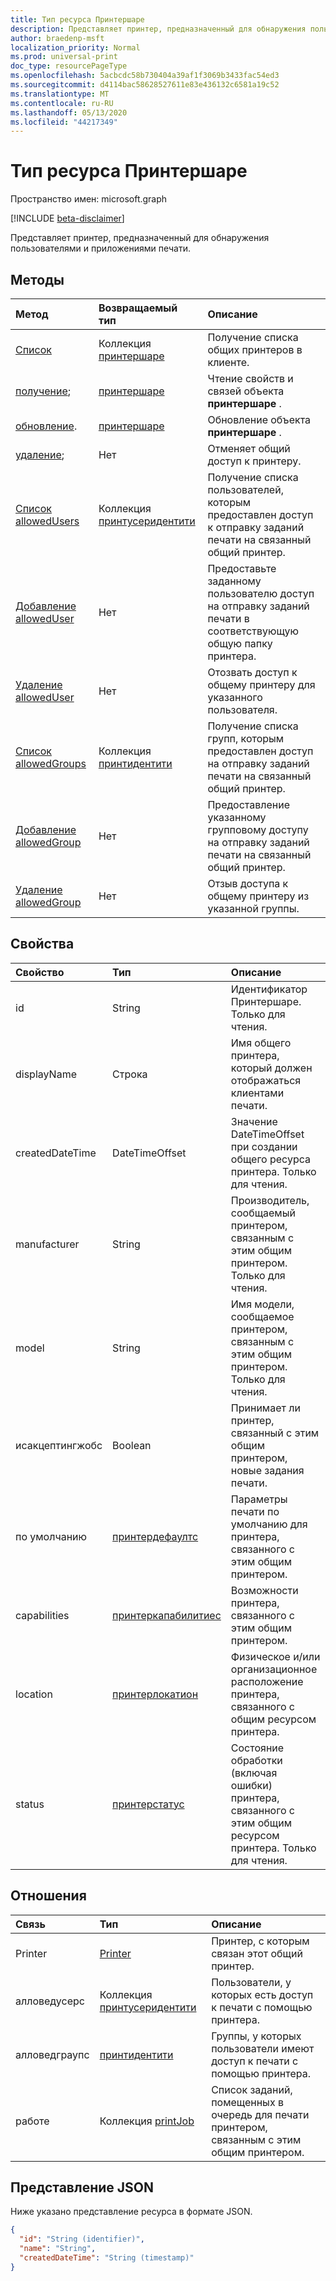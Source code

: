 ```yaml
---
title: Тип ресурса Принтершаре
description: Представляет принтер, предназначенный для обнаружения пользователями и приложениями печати.
author: braedenp-msft
localization_priority: Normal
ms.prod: universal-print
doc_type: resourcePageType
ms.openlocfilehash: 5acbcdc58b730404a39af1f3069b3433fac54ed3
ms.sourcegitcommit: d4114bac58628527611e83e436132c6581a19c52
ms.translationtype: MT
ms.contentlocale: ru-RU
ms.lasthandoff: 05/13/2020
ms.locfileid: "44217349"
---
```

# <a name="printershare-resource-type"></a>Тип ресурса Принтершаре

Пространство имен: microsoft.graph

[!INCLUDE [beta-disclaimer](../../includes/beta-disclaimer.md)]

Представляет принтер, предназначенный для обнаружения пользователями и приложениями печати.

## <a name="methods"></a>Методы

| Метод       | Возвращаемый тип | Описание |
|:-------------|:------------|:------------|
| [Список](../api/print-list-shares.md) | Коллекция [принтершаре](printershare.md) | Получение списка общих принтеров в клиенте. |
| [получение](../api/printershare-get.md); | [принтершаре](printershare.md) | Чтение свойств и связей объекта **принтершаре** . |
| [обновление](../api/printershare-update.md). | [принтершаре](printershare.md) | Обновление объекта **принтершаре** . |
| [удаление](../api/printershare-delete.md); | Нет | Отменяет общий доступ к принтеру. |
| [Список allowedUsers](../api/printershare-list-allowedusers.md) | Коллекция [принтусеридентити](printuseridentity.md) | Получение списка пользователей, которым предоставлен доступ к отправку заданий печати на связанный общий принтер. |
| [Добавление allowedUser](../api/printershare-post-allowedusers.md) | Нет | Предоставьте заданному пользователю доступ на отправку заданий печати в соответствующую общую папку принтера. |
| [Удаление allowedUser](../api/printershare-delete-alloweduser.md) | Нет | Отозвать доступ к общему принтеру для указанного пользователя. |
| [Список allowedGroups](../api/printershare-list-allowedgroups.md) | Коллекция [принтидентити](printidentity.md) | Получение списка групп, которым предоставлен доступ на отправку заданий печати на связанный общий принтер. |
| [Добавление allowedGroup](../api/printershare-post-allowedgroups.md) | Нет | Предоставление указанному групповому доступу на отправку заданий печати на связанный общий принтер. |
| [Удаление allowedGroup](../api/printershare-delete-allowedgroup.md) | Нет | Отзыв доступа к общему принтеру из указанной группы. |

## <a name="properties"></a>Свойства
| Свойство     | Тип        | Описание |
|:-------------|:------------|:------------|
|id|String| Идентификатор Принтершаре. Только для чтения.|
|displayName|Строка|Имя общего принтера, который должен отображаться клиентами печати.|
|createdDateTime|DateTimeOffset|Значение DateTimeOffset при создании общего ресурса принтера. Только для чтения.|
|manufacturer|String|Производитель, сообщаемый принтером, связанным с этим общим принтером. Только для чтения.|
|model|String|Имя модели, сообщаемое принтером, связанным с этим общим принтером. Только для чтения.|
|исакцептингжобс|Boolean|Принимает ли принтер, связанный с этим общим принтером, новые задания печати.|
|по умолчанию|[принтердефаултс](printerdefaults.md)|Параметры печати по умолчанию для принтера, связанного с этим общим принтером.|
|capabilities|[принтеркапабилитиес](printercapabilities.md)|Возможности принтера, связанного с этим общим принтером.|
|location|[принтерлокатион](printerlocation.md)|Физическое и/или организационное расположение принтера, связанного с общим ресурсом принтера.|
|status|[принтерстатус](printerstatus.md)|Состояние обработки (включая ошибки) принтера, связанного с этим общим ресурсом принтера. Только для чтения.|

## <a name="relationships"></a>Отношения
| Связь | Тип        | Описание |
|:-------------|:------------|:------------|
|Printer|[Printer](printer.md)|Принтер, с которым связан этот общий принтер. |
|алловедусерс|Коллекция [принтусеридентити](printuseridentity.md)|Пользователи, у которых есть доступ к печати с помощью принтера.|
|алловедграупс|[принтидентити](printidentity.md)|Группы, у которых пользователи имеют доступ к печати с помощью принтера.|
|работе|Коллекция [printJob](printjob.md)| Список заданий, помещенных в очередь для печати принтером, связанным с этим общим принтером.|

## <a name="json-representation"></a>Представление JSON

Ниже указано представление ресурса в формате JSON.

<!-- {
  "blockType": "resource",
  "optionalProperties": [

  ],
  "@odata.type": "microsoft.graph.printerShare",
  "keyProperty": "id",
  "baseType":"microsoft.graph.entity"
}-->

```json
{
  "id": "String (identifier)",
  "name": "String",
  "createdDateTime": "String (timestamp)"
}
```

<!-- uuid: 8fcb5dbc-d5aa-4681-8e31-b001d5168d79
2015-10-25 14:57:30 UTC -->
<!-- {
  "type": "#page.annotation",
  "description": "printerShare resource",
  "keywords": "",
  "section": "documentation",
  "tocPath": ""
}-->
